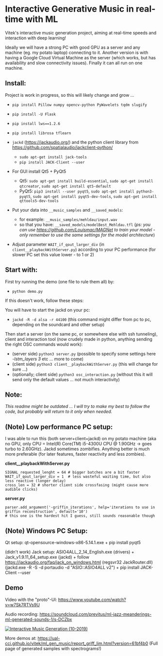 # Interactive Generative Music in real-time with ML
Vitek's interactive music generation project, aiming at real-time speeds and interaction with deep learning!

Ideally we will have a strong PC with good GPU as a server and any machine (eg. my potato laptop) connecting to it. Another version is with having a Google Cloud Virtual Machine as the server (which works, but has availability and slow connectivity issues). Finally it can all run on one machine.

## Install:
Project is work in progress, so this will likely change and grow ...

- `pip install Pillow numpy opencv-python PyWavelets tqdm slugify`
- `pip install -U Flask`
- `pip install lws==1.2.6`
- `pip install librosa tflearn`
- `jackd` (https://jackaudio.org/) and the python client library from https://github.com/spatialaudio/jackclient-python/
  - `sudo apt-get install jack-tools`
  - `pip install JACK-Client --user`
- For GUI install Qt5 + PyQt5
  - Qt5: `sudo apt-get install build-essential`, `sudo apt-get install qtcreator`, `sudo apt-get install qt5-default`
  - PyQt5: `pip3 install --user pyqt5`, `sudo apt-get install python3-pyqt5`, `sudo apt-get install pyqt5-dev-tools`, `sudo apt-get install qttools5-dev-tools`


- Put your data into `__music_samples` and `__saved_models`:
  - for example: `__music_samples/mehldau/input.wav`
  - so that you have: `__saved_models/modelBest_Mehldau.tfl` (_ps: you can use https://github.com/Louismac/MAGNet to train your model - only remember to use the same settings for the model architecture_)
- Adjust parameter `WAIT_if_qout_larger_div` (in `client__playbackWithServer.py`) according to your PC performance (for slower PC set this value lower - to 1 or 2)

## Start with:

First try running the demo (one file to rule them all) by:
- `python demo.py`

If this doesn't work, follow these steps:

You will have to start the jackd on your pc:
- `jackd -R -d alsa -r 44100` (this command might differ from pc to pc, depending on the soundcard and other setup)

Then start a server (on the same pc, or somewhere else with ssh tunneling), client and interaction tool (now crudely made in python, anything sending the right OSC commands would work):
- (server side) `python3 server.py` (possible to specify some settings here _-lstm_layers 3_ etc ... more to come)
- (client side) `python3 client__playbackWithServer.py` (this will change for sure ...)
- (optionally; client side) `python3 osc_interaction.py` (without this it will send only the default values ... not much interactivity)

## Note:

_This readme might be outdated ... I will try to make my best to follow the code, but probably will return to it only when needed._

## (Note) Low performance PC setup:

I was able to run this (both server+client+jackd) on my potato machine (aka no GPU, only CPU = Intel(R) Core(TM) i5-4300U CPU @ 1.90GHz -> goes turbo to 2.60GHz). Jackd sometimes zombifies. Anything better is much more preferable (for later features, faster reactivity and less zombies).

**client__playbackWithServer.py**
```
SIGNAL_requested_lenght = 64 # bigger batches are a bit faster
WAIT_if_qout_larger_div = 1  # less wasteful waiting time, but also less reactive (longer delay)
cross_len = 32 # shorter client side crossfasing (might cause more audible clicks)
```
**server.py**
```
parser.add_argument('-griffin_iterations', help='iterations to use in griffin reconstruction', default='10') 
# this one is the hardest hit I guess, still sounds reasonable though
```

## (Note) Windows PC Setup:

Qt setup: qt-opensource-windows-x86-5.14.1.exe + pip install pyqt5

(didn't work) Jack setup: ASIO4ALL_2_14_English.exe (drivers) + Jack_v1.9.11_64_setup.exe (jackd) + follow https://jackaudio.org/faq/jack_on_windows.html (regsvr32 JackRouter.dll) (jackd.exe -R -S -d portaudio -d "ASIO::ASIO4ALL v2") + pip install JACK-Client --user
## Demo

Video with the "proto"-UI: https://www.youtube.com/watch?v=w7Sk7RTVs9U

Audio recording: https://soundcloud.com/previtus/ml-jazz-meanderings-ml-generated-sounds-1/s-DCZbx


[![Interactive Music Generation (10-2019)](https://raw.githubusercontent.com/ual-cci/music_gen_interaction_RTML/master/_illustration_img.png?token=AAIV2RWR3M4IZCAGLU5RQQ26AD72E)](https://www.youtube.com/watch?v=w7Sk7RTVs9U "Interactive Music Generation (10-2019)")

More demos at: https://ual-cci.github.io/vitek/ml_gen_music/report_griff_lim.html?version=61bf4b0 (Full page of generated samples with spectrograms!)
